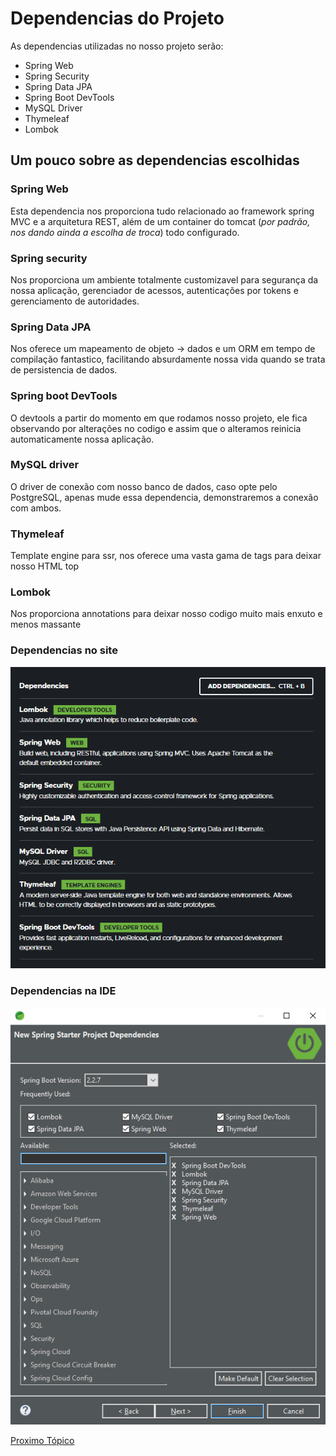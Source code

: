 # Dependencias do Projeto
As dependencias utilizadas no nosso projeto serão:
* Spring Web
* Spring Security
* Spring Data JPA
* Spring Boot DevTools
* MySQL Driver
* Thymeleaf
* Lombok
## Um pouco sobre as dependencias escolhidas

### Spring Web
Esta dependencia nos proporciona tudo relacionado ao framework spring MVC e a arquitetura REST, além de um container do tomcat (_por padrão, nos dando ainda a escolha de troca_) todo configurado.

### Spring security
Nos proporciona um ambiente totalmente customizavel para segurança da nossa aplicação, gerenciador de acessos, autenticações por tokens e gerenciamento de autoridades.

### Spring Data JPA
Nos oferece um mapeamento de objeto -> dados e um ORM em tempo de compilação fantastico, facilitando absurdamente nossa vida quando se trata de persistencia de dados.

### Spring boot DevTools
O devtools a partir do momento em que rodamos nosso projeto, ele fica observando por alterações no codigo e assim que o alteramos reinicia automaticamente nossa aplicação.

### MySQL driver
O driver de conexão com nosso banco de dados, caso opte pelo PostgreSQL, apenas mude essa dependencia, demonstraremos a conexão com ambos.

### Thymeleaf
Template engine para ssr, nos oferece uma vasta gama de tags para deixar nosso HTML top

### Lombok
Nos proporciona annotations para deixar nosso codigo muito mais enxuto e menos massante

### Dependencias no site
<p align="center">
    <img src="../../assets/initializr-dependencies.png" alt="initializr dependencies">
</p>

### Dependencias na IDE
<p align="center">
    <img src="../../assets/sts-dependencies.png" alt="sts dependencies">
</p>

[Proximo Tópico](../2-Iniciando-com-spring/estrutura-inicial.md)